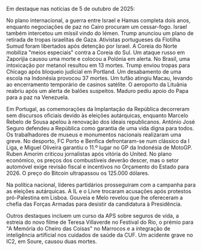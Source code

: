 Em destaque nas notícias de 5 de outubro de 2025:

No plano internacional, a guerra entre Israel e Hamas completa dois anos, enquanto negociações de paz no Cairo procuram um cessar-fogo. Israel também intercetou um míssil vindo do Iémen. Trump anunciou um plano de retirada de tropas israelitas de Gaza. Ativistas portugueses da Flotilha Sumud foram libertados após detenção por Israel. A Coreia do Norte mobiliza "meios especiais" contra a Coreia do Sul. Um ataque russo em Zaporijia causou uma morte e colocou a Polónia em alerta. No Brasil, uma intoxicação por metanol resultou em 13 mortes. Trump enviou tropas para Chicago após bloqueio judicial em Portland. Um desabamento de uma escola na Indonésia provocou 37 mortes. Um tufão atingiu Macau, levando ao encerramento temporário de casinos satélite. O aeroporto da Lituânia reabriu após um alerta de balões suspeitos. Maduro pediu apoio do Papa para a paz na Venezuela.

Em Portugal, as comemorações da Implantação da República decorreram sem discursos oficiais devido às eleições autárquicas, enquanto Marcelo Rebelo de Sousa apelou à renovação dos ideais republicanos. António José Seguro defendeu a República como garantia de uma vida digna para todos. Os trabalhadores de museus e monumentos nacionais realizaram uma greve. No desporto, FC Porto e Benfica defrontaram-se num clássico da I Liga, e Miguel Oliveira garantiu o 11.º lugar no GP da Indonésia de MotoGP. Ruben Amorim criticou jornalistas após vitória do United. No plano económico, os preços dos combustíveis deverão descer, mas o setor automóvel exige revisão fiscal e incentivos no Orçamento do Estado para 2026. O preço do Bitcoin ultrapassou os 125.000 dólares.

Na política nacional, líderes partidários prosseguiram com a campanha para as eleições autárquicas. A IL e o Livre trocaram acusações após protestos pró-Palestina em Lisboa. Gouveia e Melo revelou que lhe ofereceram a chefia das Forças Armadas para desistir da candidatura à Presidência.

Outros destaques incluem um curso da APS sobre seguros de vida, a estreia do novo filme de Teresa Villaverde no Festival do Rio, o prémio para "A Memória do Cheiro das Coisas" no Marrocos e a integração de inteligência artificial nos cuidados de saúde da CUF. Um acidente grave no IC2, em Soure, causou duas mortes.